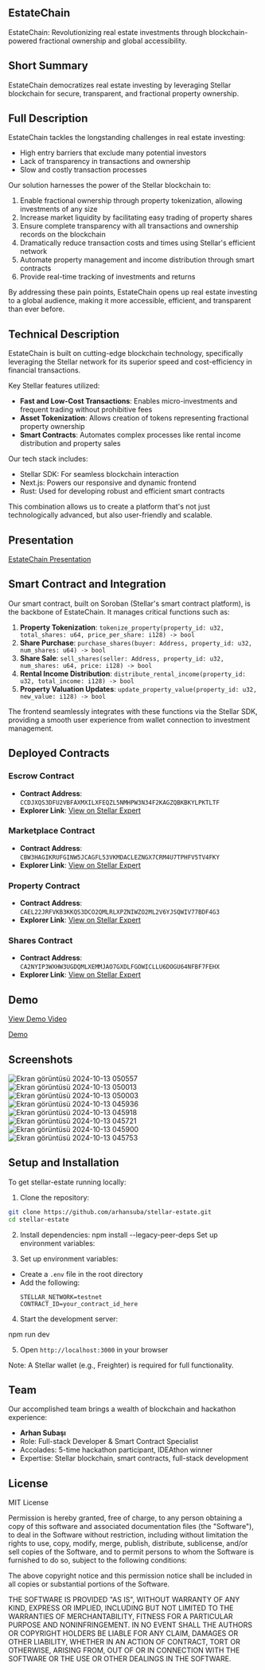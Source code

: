 ## EstateChain

EstateChain: Revolutionizing real estate investments through blockchain-powered fractional ownership and global accessibility.

## Short Summary

EstateChain democratizes real estate investing by leveraging Stellar blockchain for secure, transparent, and fractional property ownership.

## Full Description

EstateChain tackles the longstanding challenges in real estate investing:

- High entry barriers that exclude many potential investors
- Lack of transparency in transactions and ownership
- Slow and costly transaction processes

Our solution harnesses the power of the Stellar blockchain to:

1. Enable fractional ownership through property tokenization, allowing investments of any size
2. Increase market liquidity by facilitating easy trading of property shares
3. Ensure complete transparency with all transactions and ownership records on the blockchain
4. Dramatically reduce transaction costs and times using Stellar's efficient network
5. Automate property management and income distribution through smart contracts
6. Provide real-time tracking of investments and returns

By addressing these pain points, EstateChain opens up real estate investing to a global audience, making it more accessible, efficient, and transparent than ever before.

## Technical Description

EstateChain is built on cutting-edge blockchain technology, specifically leveraging the Stellar network for its superior speed and cost-efficiency in financial transactions.

Key Stellar features utilized:
- **Fast and Low-Cost Transactions**: Enables micro-investments and frequent trading without prohibitive fees
- **Asset Tokenization**: Allows creation of tokens representing fractional property ownership
- **Smart Contracts**: Automates complex processes like rental income distribution and property sales

Our tech stack includes:
- Stellar SDK: For seamless blockchain interaction
- Next.js: Powers our responsive and dynamic frontend
- Rust: Used for developing robust and efficient smart contracts

This combination allows us to create a platform that's not just technologically advanced, but also user-friendly and scalable.

## Presentation

[EstateChain Presentation](https://www.canva.com/design/DAGq-CbBydY/BryDlqdr-sbpjQJ2FZc-Tg/edit?utm_content=DAGq-CbBydY&utm_campaign=designshare&utm_medium=link2&utm_source=sharebutton)

## Smart Contract and Integration

Our smart contract, built on Soroban (Stellar's smart contract platform), is the backbone of EstateChain. It manages critical functions such as:

1. **Property Tokenization**: `tokenize_property(property_id: u32, total_shares: u64, price_per_share: i128) -> bool`
2. **Share Purchase**: `purchase_shares(buyer: Address, property_id: u32, num_shares: u64) -> bool`
3. **Share Sale**: `sell_shares(seller: Address, property_id: u32, num_shares: u64, price: i128) -> bool`
4. **Rental Income Distribution**: `distribute_rental_income(property_id: u32, total_income: i128) -> bool`
5. **Property Valuation Updates**: `update_property_value(property_id: u32, new_value: i128) -> bool`

The frontend seamlessly integrates with these functions via the Stellar SDK, providing a smooth user experience from wallet connection to investment management.

## Deployed Contracts

### Escrow Contract
- **Contract Address**: `CCDJXQS3DFU2VBFAXMXILXFEQZL5NMHPW3N34F2KAGZQBKBKYLPKTLTF`
- **Explorer Link**: [View on Stellar Expert](https://stellar.expert/explorer/testnet/contract/CCDJXQS3DFU2VBFAXMXILXFEQZL5NMHPW3N34F2KAGZQBKBKYLPKTLTF)

### Marketplace Contract
- **Contract Address**: `CBW3HAGIKRUFGINW5JCAGFL53VKMDACLEZNGX7CRM4U7TPHFV5TV4FKY`
- **Explorer Link**: [View on Stellar Expert](https://stellar.expert/explorer/testnet/contract/CBW3HAGIKRUFGINW5JCAGFL53VKMDACLEZNGX7CRM4U7TPHFV5TV4FKY)

### Property Contract
- **Contract Address**: `CAEL22JRFVKB3KKQS3DCO2QMLRLXPZNIWZO2ML2V6YJSQWIV77BDF4G3`
- **Explorer Link**: [View on Stellar Expert](https://stellar.expert/explorer/testnet/contract/CAEL22JRFVKB3KKQS3DCO2QMLRLXPZNIWZO2ML2V6YJSQWIV77BDF4G3)

### Shares Contract
- **Contract Address**: `CA2NYIP3WXHW3UGDQMLXEMMJAO7GXDLFGOWICLLU6DOGU64NFBF7FEHX`
- **Explorer Link**: [View on Stellar Expert](https://stellar.expert/explorer/testnet/contract/CA2NYIP3WXHW3UGDQMLXEMMJAO7GXDLFGOWICLLU6DOGU64NFBF7FEHX)


## Demo

[View Demo Video](https://drive.google.com/drive/folders/1cmD0WM4GGjJMNKHjIRHpEL5OUeQ6Gle8?usp=sharing)



[Demo](https://github.com/user-attachments/assets/87b91ace-0b9d-4a94-acd7-f04baf308a49)

## Screenshots
![Ekran görüntüsü 2024-10-13 050557](https://github.com/user-attachments/assets/32d0ca28-9559-4144-900d-3aaf6a9f951a)
![Ekran görüntüsü 2024-10-13 050013](https://github.com/user-attachments/assets/a0965504-0bbc-439f-abf8-3119a1b6eba1)
![Ekran görüntüsü 2024-10-13 050003](https://github.com/user-attachments/assets/c3f35001-10d2-4f4e-9a0e-c072ea78de2b)
![Ekran görüntüsü 2024-10-13 045936](https://github.com/user-attachments/assets/7f351b54-f9d4-429c-b1d1-1cf473f3f2bd)
![Ekran görüntüsü 2024-10-13 045918](https://github.com/user-attachments/assets/f245b94f-942b-49da-939d-f15072269008)
![Ekran görüntüsü 2024-10-13 045721](https://github.com/user-attachments/assets/b145e79e-ad61-439f-934d-b9ea84de8f0e)
![Ekran görüntüsü 2024-10-13 045900](https://github.com/user-attachments/assets/0f8c08ce-18bf-4888-a1d8-9a4828937c26)
![Ekran görüntüsü 2024-10-13 045753](https://github.com/user-attachments/assets/5cc51d97-2cd3-458d-84f4-262bd381b40b)






## Setup and Installation

To get stellar-estate running locally:

1. Clone the repository:
```bash
git clone https://github.com/arhansuba/stellar-estate.git
cd stellar-estate
```


2. Install dependencies:
npm install --legacy-peer-deps
Set up environment variables:

3. Set up environment variables:
- Create a `.env` file in the root directory
- Add the following:
  ```
  STELLAR_NETWORK=testnet
  CONTRACT_ID=your_contract_id_here
  ```

4. Start the development server:


npm run dev

5. Open `http://localhost:3000` in your browser

Note: A Stellar wallet (e.g., Freighter) is required for full functionality.

## Team

Our accomplished team brings a wealth of blockchain and hackathon experience:

- **Arhan Subaşı**
- Role: Full-stack Developer & Smart Contract Specialist
- Accolades: 5-time hackathon participant, IDEAthon winner
- Expertise: Stellar blockchain, smart contracts, full-stack development





## License
MIT License

Permission is hereby granted, free of charge, to any person obtaining a copy of this software and associated documentation files (the "Software"), to deal in the Software without restriction, including without limitation the rights to use, copy, modify, merge, publish, distribute, sublicense, and/or sell copies of the Software, and to permit persons to whom the Software is furnished to do so, subject to the following conditions:

The above copyright notice and this permission notice shall be included in all copies or substantial portions of the Software.

THE SOFTWARE IS PROVIDED "AS IS", WITHOUT WARRANTY OF ANY KIND, EXPRESS OR IMPLIED, INCLUDING BUT NOT LIMITED TO THE WARRANTIES OF MERCHANTABILITY, FITNESS FOR A PARTICULAR PURPOSE AND NONINFRINGEMENT. IN NO EVENT SHALL THE AUTHORS OR COPYRIGHT HOLDERS BE LIABLE FOR ANY CLAIM, DAMAGES OR OTHER LIABILITY, WHETHER IN AN ACTION OF CONTRACT, TORT OR OTHERWISE, ARISING FROM, OUT OF OR IN CONNECTION WITH THE SOFTWARE OR THE USE OR OTHER DEALINGS IN THE SOFTWARE.
